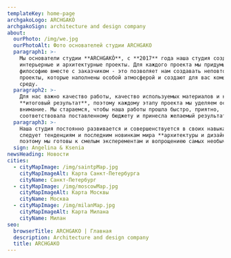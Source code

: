 ```yaml
---
templateKey: home-page
archgakoLogo: ARCHGAKÒ
archgakoSign: architecture and design company
about:
  ourPhoto: /img/we.jpg
  ourPhotoAlt: Фото основателей студии ARCHGAKO
  paragraph1: >-
    Мы основатели студии **ARCHGAKÒ**, с **2017** года наша студия создает
    интерьерные и архитектурные проекты. Для каждого проекта мы придумываем свою
    философию вместе с заказчиком - это позволяет нам создавать неповторимые
    проекты, которые наполнены особой атмосферой и создают для вас комфортную
    среду.
  paragraph2: >-
    Для нас важно качество работы, качество используемых материалов и конечно же
    **итоговый результат**, поэтому каждому этапу проекта мы уделяем особое
    внимание. Мы стараемся, чтобы наша работы прошла быстро, приятно,
    соответствовала поставленному бюджету и принесла желаемый результат.
  paragraph3: >-
    Наша студия постоянно развивается и совершенствуется в своих навыках,
    следует тенденциям и последним новинкам мира **архитектуры и дизайна**,
    поэтому мы готовы к смелым эксперементам и вопрощениею самых необычных идей.
  sign: Angelina & Ksenia
newsHeading: Новости
cities:
  - cityMapImage: /img/saintpMap.jpg
    cityMapImageAlt: Карта Санкт-Петербурга
    cityName: Санкт-Петербург
  - cityMapImage: /img/moscowMap.jpg
    cityMapImageAlt: Карта Москвы
    cityName: Москва
  - cityMapImage: /img/milanMap.jpg
    cityMapImageAlt: Карта Милана
    cityName: Милан
seo:
  browserTitle: ARCHGAKO | Главная
  description: Architecture and design company
  title: ARCHGAKO
---
```


